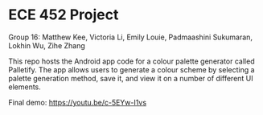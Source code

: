 # ECE 452 Project

Group 16: Matthew Kee, Victoria Li, Emily Louie, Padmaashini Sukumaran, Lokhin Wu, Zihe Zhang

This repo hosts the Android app code for a colour palette generator called Palletify. The app allows users to generate a colour scheme by selecting a palette generation method, save it, and view it on a number of different UI elements. 

Final demo: https://youtu.be/c-5EYw-I1vs
